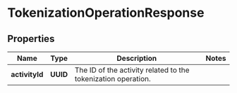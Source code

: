 

# TokenizationOperationResponse


## Properties

| Name | Type | Description | Notes |
|------------ | ------------- | ------------- | -------------|
|**activityId** | **UUID** | The ID of the activity related to the tokenization operation. |  |



